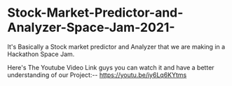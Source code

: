 # Stock-Market-Predictor-and-Analyzer-Space-Jam-2021-
It's Basically a Stock market predictor and Analyzer that we are making in a Hackathon Space Jam.

Here's The Youtube Video Link guys you can watch it and have a better understanding of our Project:--
https://youtu.be/iy6Lq6KYtms
